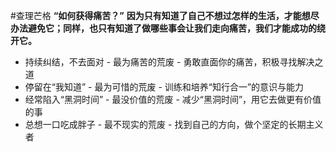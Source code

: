 #查理芒格 
**“如何获得痛苦？”**
**因为只有知道了自己不想过怎样的生活，才能想尽办法避免它；同样，也只有知道了做哪些事会让我们走向痛苦，我们才能成功的绕开它。**


- 持续纠结，不去面对 - 最为痛苦的荒废 - 勇敢直面你的痛苦，积极寻找解决之道
- 停留在“我知道” - 最为可惜的荒废 - 训练和培养“知行合一”的意识与能力
- 经常陷入“黑洞时间” - 最没价值的荒废 - 减少“黑洞时间”，用它去做更有价值的事
- 总想一口吃成胖子 - 最不现实的荒废 - 找到自己的方向，做个坚定的长期主义者